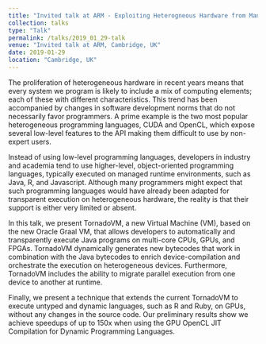 ```yaml
---
title: "Invited talk at ARM - Exploiting Heterogneous Hardware from Managed Runtime Languages"
collection: talks
type: "Talk"
permalink: /talks/2019_01_29-talk
venue: "Invited talk at ARM, Cambridge, UK"
date: 2019-01-29
location: "Cambridge, UK"
---
```


The proliferation of heterogeneous hardware in recent years means that every system we program is likely to include a mix of computing elements; each of these with different characteristics. This trend has been accompanied by changes in software development norms that do not necessarily favor programmers. A prime example is the two most popular heterogeneous programming languages,  CUDA and OpenCL, which expose several low-level features to the API  making them difficult to use by non-expert users.

Instead of using low-level programming languages, developers in industry and academia tend to use higher-level, object-oriented programming languages, typically executed on managed runtime environments, 
such as Java, R, and Javascript. Although many programmers might expect that such programming languages would have already been adapted for transparent execution on heterogeneous hardware, the reality is that their support is either very limited or absent. 

In this talk, we present TornadoVM, a new Virtual Machine (VM), based on the new Oracle Graal VM, that allows developers to automatically and transparently execute Java programs on multi-core CPUs, GPUs, and FPGAs. TornadoVM dynamically generates new bytecodes that work in combination with the Java bytecodes to enrich device-compilation and orchestrate the execution on heterogeneous devices. Furthermore, TornadoVM includes the ability to migrate parallel execution from one device to another at runtime.

Finally, we present a technique that extends the current TornadoVM to execute untyped and dynamic languages, such as R and Ruby, on GPUs, without any changes in the source code. Our preliminary results show we achieve speedups of up to 150x when using the GPU OpenCL JIT Compilation for Dynamic Programming Languages.

